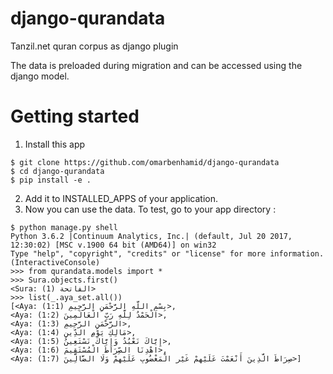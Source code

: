 # django-qurandata
Tanzil.net quran corpus as django plugin

The data is preloaded during migration and can be accessed using the django model.

# Getting started

1. Install this app
```
$ git clone https://github.com/omarbenhamid/django-qurandata
$ cd django-qurandata
$ pip install -e .
```
2. Add it to INSTALLED_APPS of your application.
3. Now you can use the data. To test, go to your app directory :
```
$ python manage.py shell
Python 3.6.2 |Continuum Analytics, Inc.| (default, Jul 20 2017, 12:30:02) [MSC v.1900 64 bit (AMD64)] on win32
Type "help", "copyright", "credits" or "license" for more information.
(InteractiveConsole)
>>> from qurandata.models import *
>>> Sura.objects.first()
<Sura: (1) الفاتحة>
>>> list(_.aya_set.all())
[<Aya: (1:1) بِسْمِ اللَّهِ الرَّحْمَنِ الرَّحِيمِ>, 
<Aya: (1:2) الْحَمْدُ لِلَّهِ رَبِّ الْعَالَمِينَ>, 
<Aya: (1:3) الرَّحْمَنِ الرَّحِيمِ>, 
<Aya: (1:4) مَالِكِ يَوْمِ الدِّينِ>, 
<Aya: (1:5) إِيَّاكَ نَعْبُدُ وَإِيَّاكَ نَسْتَعِينُ>, 
<Aya: (1:6) اهْدِنَا الصِّرَاطَ الْمُسْتَقِيمَ>, 
<Aya: (1:7) صِرَاطَ الَّذِينَ أَنْعَمْتَ عَلَيْهِمْ غَيْرِ الْمَغْضُوبِ عَلَيْهِمْ وَلَا الضَّالِّينَ>]
```
